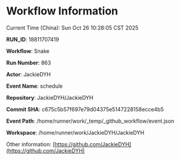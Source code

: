 # Workflow Information

Current Time (China): Sun Oct 26 10:28:05 CST 2025  

**RUN_ID**: 18811707419  

**Workflow**: Snake  

**Run Number**: 863  

**Actor**: JackieDYH  

**Event Name**: schedule  

**Repository**: JackieDYH/JackieDYH  

**Commit SHA**: c675c5b57f697e79d04375e5147228158ecce4b5  

**Event Path**: /home/runner/work/_temp/_github_workflow/event.json  

**Workspace**: /home/runner/work/JackieDYH/JackieDYH  

Other information: [https://github.com/JackieDYH](https://github.com/JackieDYH)
